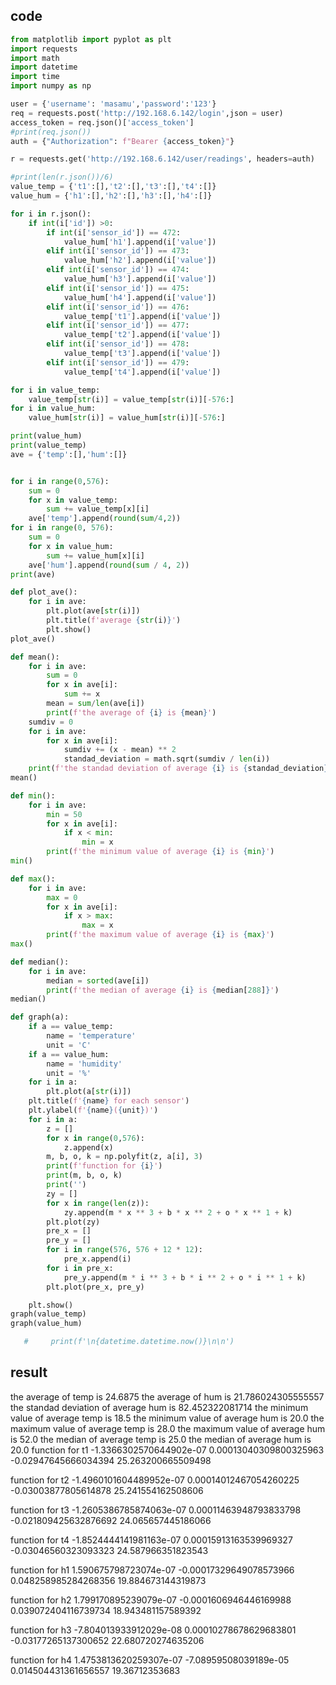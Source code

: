 ## code
```.py
from matplotlib import pyplot as plt
import requests
import math
import datetime
import time
import numpy as np

user = {'username': 'masamu','password':'123'}
req = requests.post('http://192.168.6.142/login',json = user)
access_token = req.json()['access_token']
#print(req.json())
auth = {"Authorization": f"Bearer {access_token}"}

r = requests.get('http://192.168.6.142/user/readings', headers=auth)

#print(len(r.json())/6)
value_temp = {'t1':[],'t2':[],'t3':[],'t4':[]}
value_hum = {'h1':[],'h2':[],'h3':[],'h4':[]}

for i in r.json():
    if int(i['id']) >0:
        if int(i['sensor_id']) == 472:
            value_hum['h1'].append(i['value'])
        elif int(i['sensor_id']) == 473:
            value_hum['h2'].append(i['value'])
        elif int(i['sensor_id']) == 474:
            value_hum['h3'].append(i['value'])
        elif int(i['sensor_id']) == 475:
            value_hum['h4'].append(i['value'])
        elif int(i['sensor_id']) == 476:
            value_temp['t1'].append(i['value'])
        elif int(i['sensor_id']) == 477:
            value_temp['t2'].append(i['value'])
        elif int(i['sensor_id']) == 478:
            value_temp['t3'].append(i['value'])
        elif int(i['sensor_id']) == 479:
            value_temp['t4'].append(i['value'])

for i in value_temp:
    value_temp[str(i)] = value_temp[str(i)][-576:]
for i in value_hum:
    value_hum[str(i)] = value_hum[str(i)][-576:]

print(value_hum)
print(value_temp)
ave = {'temp':[],'hum':[]}


for i in range(0,576):
    sum = 0
    for x in value_temp:
        sum += value_temp[x][i]
    ave['temp'].append(round(sum/4,2))
for i in range(0, 576):
    sum = 0
    for x in value_hum:
        sum += value_hum[x][i]
    ave['hum'].append(round(sum / 4, 2))
print(ave)

def plot_ave():
    for i in ave:
        plt.plot(ave[str(i)])
        plt.title(f'average {str(i)}')
        plt.show()
plot_ave()

def mean():
    for i in ave:
        sum = 0
        for x in ave[i]:
            sum += x
        mean = sum/len(ave[i])
        print(f'the average of {i} is {mean}')
    sumdiv = 0
    for i in ave:
        for x in ave[i]:
            sumdiv += (x - mean) ** 2
            standad_deviation = math.sqrt(sumdiv / len(i))
    print(f'the standad deviation of average {i} is {standad_deviation}')
mean()

def min():
    for i in ave:
        min = 50
        for x in ave[i]:
            if x < min:
                min = x
        print(f'the minimum value of average {i} is {min}')
min()

def max():
    for i in ave:
        max = 0
        for x in ave[i]:
            if x > max:
                max = x
        print(f'the maximum value of average {i} is {max}')
max()

def median():
    for i in ave:
        median = sorted(ave[i])
        print(f'the median of average {i} is {median[288]}')
median()

def graph(a):
    if a == value_temp:
        name = 'temperature'
        unit = 'C'
    if a == value_hum:
        name = 'humidity'
        unit = '%'
    for i in a:
        plt.plot(a[str(i)])
    plt.title(f'{name} for each sensor')
    plt.ylabel(f'{name}({unit})')
    for i in a:
        z = []
        for x in range(0,576):
            z.append(x)
        m, b, o, k = np.polyfit(z, a[i], 3)
        print(f'function for {i}')
        print(m, b, o, k)
        print('')
        zy = []
        for x in range(len(z)):
            zy.append(m * x ** 3 + b * x ** 2 + o * x ** 1 + k)
        plt.plot(zy)
        pre_x = []
        pre_y = []
        for i in range(576, 576 + 12 * 12):
            pre_x.append(i)
        for i in pre_x:
            pre_y.append(m * i ** 3 + b * i ** 2 + o * i ** 1 + k)
        plt.plot(pre_x, pre_y)

    plt.show()
graph(value_temp)
graph(value_hum)

   #     print(f'\n{datetime.datetime.now()}\n\n')

```
## result

the average of temp is 24.6875
the average of hum is 21.786024305555557
the standad deviation of average hum is 82.452322081714
the minimum value of average temp is 18.5
the minimum value of average hum is 20.0
the maximum value of average temp is 28.0
the maximum value of average hum is 52.0
the median of average temp is 25.0
the median of average hum is 20.0
function for t1
-1.3366302570644902e-07 0.00013040309800325963 -0.02947645666034394 25.263200665509498

function for t2
-1.4960101604489952e-07 0.00014012467054260225 -0.03003877805614878 25.241554162508606

function for t3
-1.2605386785874063e-07 0.00011463948793833798 -0.021809425632876692 24.065657445186066

function for t4
-1.8524444141981163e-07 0.00015913163539969327 -0.03046560323093323 24.587966351823543

function for h1
1.590675798723074e-07 -0.00017329649078573966 0.048258985284268356 19.884673144319873

function for h2
1.799170895239079e-07 -0.0001606946446169988 0.039072404116739734 18.943481157589392

function for h3
-7.804013933912029e-08 0.00010278678629683801 -0.03177265137300652 22.680720274635206

function for h4
1.4753813620259307e-07 -7.08959508039189e-05 0.014504431361656557 19.36712353683


